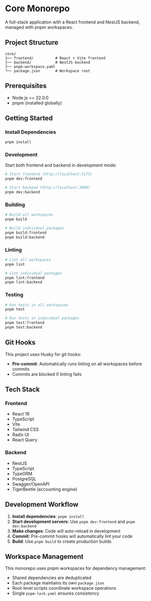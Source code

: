 # Core Monorepo

A full-stack application with a React frontend and NestJS backend, managed with pnpm workspaces.

## Project Structure

```
core/
├── frontend/          # React + Vite frontend
├── backend/           # NestJS backend
├── pnpm-workspace.yaml
└── package.json       # Workspace root
```

## Prerequisites

- Node.js >= 22.0.0
- pnpm (installed globally)

## Getting Started

### Install Dependencies

```bash
pnpm install
```

### Development

Start both frontend and backend in development mode:

```bash
# Start frontend (http://localhost:5173)
pnpm dev:frontend

# Start backend (http://localhost:3000)
pnpm dev:backend
```

### Building

```bash
# Build all workspaces
pnpm build

# Build individual packages
pnpm build:frontend
pnpm build:backend
```

### Linting

```bash
# Lint all workspaces
pnpm lint

# Lint individual packages
pnpm lint:frontend
pnpm lint:backend
```

### Testing

```bash
# Run tests in all workspaces
pnpm test

# Run tests in individual packages
pnpm test:frontend
pnpm test:backend
```

## Git Hooks

This project uses Husky for git hooks:

- **Pre-commit**: Automatically runs linting on all workspaces before commits
- Commits are blocked if linting fails

## Tech Stack

### Frontend
- React 19
- TypeScript
- Vite
- Tailwind CSS
- Radix UI
- React Query

### Backend
- NestJS
- TypeScript
- TypeORM
- PostgreSQL
- Swagger/OpenAPI
- TigerBeetle (accounting engine)

## Development Workflow

1. **Install dependencies**: `pnpm install`
2. **Start development servers**: Use `pnpm dev:frontend` and `pnpm dev:backend`
3. **Make changes**: Code will auto-reload in development
4. **Commit**: Pre-commit hooks will automatically lint your code
5. **Build**: Use `pnpm build` to create production builds

## Workspace Management

This monorepo uses pnpm workspaces for dependency management:

- Shared dependencies are deduplicated
- Each package maintains its own `package.json`
- Root-level scripts coordinate workspace operations
- Single `pnpm-lock.yaml` ensures consistency